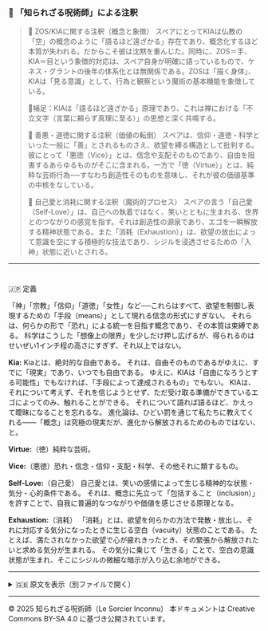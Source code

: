 ### 🐌 「知られざる呪術師」による注釈

>🔸 ZOS/KIAに関する注釈（概念と象徴）
>スペアにとってKIAは仏教の「空」の概念のように「語るほど遠ざかる」存在であり、概念化するほど本質が失われる。だからこそ彼は沈黙を重んじた。同時に、ZOS＝手、KIA＝目という象徴的対応は、スペア自身が明確に語っているもので、ケネス・グラントの後年の体系化とは無関係である。ZOSは「描く身体」、KIAは「見る意識」として、行為と観察という魔術の基本機能を象徴している。
>
>📝補足：KIAは「語るほど遠ざかる」原理であり、これは禅における「不立文字（言葉に頼らず真理に至る）」の思想と深く共鳴する。
>
>🔸 善悪・道徳に関する注釈（価値の転倒）
>スペアは、信仰・道徳・科学といった一般に「善」とされるものさえ、欲望を縛る構造として批判する。彼にとって「悪徳（Vice）」とは、信念や支配そのものであり、自由を阻害するあらゆるものがそこに含まれる。一方で「徳（Virtue）」とは、純粋な芸術行為──すなわち創造性そのものを意味し、それが彼の価値基準の中核をなしている。
>
>🔸 自己愛と消耗に関する注釈（魔術的プロセス）
>スペアの言う「自己愛（Self-Love）」は、自己への執着ではなく、笑いとともに生まれる、世界とのつながりの感覚を指す。それは創造性の源泉であり、エゴを一瞬解放する精神状態である。また「消耗（Exhaustion）」は、欲望の放出によって意識を空にする積極的な技法であり、シジルを浸透させるための「入神」状態に近いとされる。

---

#
🇯🇵 定義

「神」「宗教」「信仰」「道徳」「女性」など──これらはすべて、欲望を制御し表現するための「手段（means）」として現れる信念の形式にすぎない。
それらは、何らかの形で「恐れ」による統一を目指す概念であり、その本質は束縛である。
科学はこうした「想像上の限界」を少しだけ押し広げるが、得られるのはせいぜい1インチ程の高さにすぎず、それ以上ではない。

**Kia:** Kiaとは、絶対的な自由である。
それは、自由そのものであるがゆえに、すでに「現実」であり、いつでも自由である。
ゆえに、KIAは「自由になろうとする可能性」でもなければ、「手段によって達成されるもの」でもない。
KIAは、それについて考えず、それを信じようとせず、ただ受け取る準備ができているエゴによってのみ、触れることができる。
それについて語れば語るほど、かえって曖昧になることを忘れるな。
進化論は、ひどい罰を通じて私たちに教えてくれる――「概念」は究極の現実だが、進化から解放されるためのものではない、と。

**Virtue:**（徳）純粋な芸術。

**Vice:**（悪徳）恐れ・信念・信仰・支配・科学、その他それに類するもの。

**Self-Love:**（自己愛）
自己愛とは、笑いの感情によって生じる精神的な状態・気分・心的条件である。
それは、概念に先立って「包括すること（inclusion）」を許すことで、自我に普遍的なつながりや価値を感じさせる原理となる。

**Exhaustion:**（消耗）
「消耗」とは、欲望を何らかの方法で発散・放出し、それに対応する気分になったときに生じる空白（vacuity）状態のことである。
たとえば、満たされなかった欲望で心が疲れきったとき、その緊張から解放されたいと求める気分が生まれる。
その気分に乗じて「生きる」ことで、空白の意識状態が生まれ、そこにシジルの微細な暗示が入り込む余地ができる。

---

<details>
<summary>🇬🇧 原文を表示（別ファイルで開く）</summary>

🔗 [原文を読む 01_definition_en.md](01_definition_en.md)

</details>

---

© 2025 知られざる呪術師（Le Sorcier Inconnu）
本ドキュメントは Creative Commons BY-SA 4.0 に基づき公開されています。
